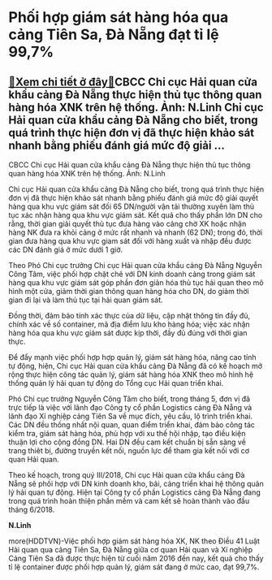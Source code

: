 Phối hợp giám sát hàng hóa qua cảng Tiên Sa, Đà Nẵng đạt tỉ lệ 99,7%
====================================================================

[:gift:Xem chi tiết ở đây:gift:](https://hddtvn.com/phoi-hop-giam-sat-hang-hoa-qua-cang-tien-sa-da-nang-dat-ti-le-997/)CBCC Chi cục Hải quan cửa khẩu cảng Đà Nẵng thực hiện thủ tục thông quan hàng hóa XNK trên hệ thống. Ảnh: N.Linh Chi cục Hải quan cửa khẩu cảng Đà Nẵng cho biết, trong quá trình thực hiện đơn vị đã thực hiện khảo sát nhanh bằng phiếu đánh giá mức độ giải …
----------------------------------------------------------------------------------------------------------------------------------------------------------------------------------------------------------------------------------------------------------------







 






 CBCC Chi cục Hải quan cửa khẩu cảng Đà Nẵng thực hiện thủ tục thông quan hàng hóa XNK trên hệ thống. Ảnh: N.Linh 


Chi cục Hải quan cửa khẩu cảng Đà Nẵng cho biết, trong quá trình thực hiện đơn vị đã thực hiện khảo sát nhanh bằng phiếu đánh giá mức độ giải quyết hàng qua khu vực giám sát đối 65 DN/người vận tải thường xuyên làm thủ tục xác nhận hàng qua khu vực giám sát. Kết quả cho thấy phần lớn DN cho rằng, thời gian giải quyết thủ tục đưa hàng vào cảng chờ XK hoặc nhận hàng NK đưa ra khỏi cảng ở mức rất nhanh và nhanh (62 DN); trong đó, thời gian đưa hàng qua khu vực giam sát đối với hàng xuất và nhập đều được các DN đánh giá ở mức dưới 1 giờ.


 Theo Phó Chi cục trưởng Chi cục Hải quan cửa khẩu cảng Đà Nẵng Nguyễn Công Tâm, việc phối hợp chặt chẽ với DN kinh doanh cảng trong giám sát hàng qua khu vực giám sát góp phần đơn giản hóa thủ tục hải quan theo mô hình một cửa, giảm thời gian thông quan hàng hóa cho DN, do giảm thời gian đi lại và làm thủ tục tại hải quan giám sát. 


 Đồng thời, đảm bảo tính xác thực của dữ liệu, cập nhật thông tin đầy đủ, chính xác về số container, mã địa điểm lưu kho hàng hóa; việc xác nhận hàng hóa qua khu vực giám sát được kịp thời, đầy đủ đúng với thời gian thực.


 Để đẩy mạnh việc phối hợp hợp quản lý, giám sát hàng hóa, nâng cao tính tự động, hiện, Chi cục Hải quan cửa khẩu cảng Đà Nẵng đã có kế hoạch mở rộng thực hiện công tác quản lý, giám sát hàng hóa XNK theo mô hình hệ thống quản lý hải quan tự động do Tổng cục Hải quan triển khai. 


 Phó Chi cục trưởng Nguyễn Công Tâm cho biết, trong tháng 5, đơn vị đã trực tiếp là việc với lãnh đạo Công ty cổ phần Logistics cảng Đà Nẵng và lãnh đạo Xí nghiệp cảng Tiên Sa về mục đích, yêu cầu, lộ trình triển khai. Các DN đều thống nhất nội quan, quan điểm triển khai, đảm bảo công tác kiểm tra, giám sát hàng hóa, phù hợp với xu thế hội nhập, tạo điều kiện thuận lợi cho cộng đồng DN. Hai DN đều cam kết chuẩn bị sẵn sàng về trang thiêt bị, đường truyền kết nối, nguồn lực để tham gia kết nối với cơ quan Hải quan.


 Theo kế hoạch, trong quý III/2018, Chi cục Hải quan cửa khẩu cảng Đà Nẵng sẽ phối hợp với DN kinh doanh kho, bãi, cảng triển khai hệ thông quản lý hải quan tự động. Hiện tại Công ty cổ phần Logistics cảng Đà Nẵng đang trong quá trình hoàn thiện phần mềm và cam kết sẽ hoàn thành vào đầu tháng 6/2018.






**N.Linh**



more(HDDTVN)-Việc phối hợp giám sát hàng hóa XK, NK theo Điều 41 Luật Hải quan qua cảng Tiên Sa, Đà Nẵng giữa cơ quan Hải quan và Xí nghiệp Cảng Tiên Sa đã được thực hiện từ cuối năm 2016 đến nay, kết quả cho thấy tỉ lệ container được phối hợp quản lý, giám sát đang ở mức cao, đạt 99,7%.

